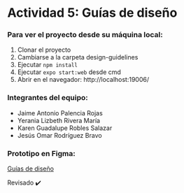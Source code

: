 # Actividad 5: Guías de diseño

### Para ver el proyecto desde su máquina local:

1. Clonar el proyecto
2. Cambiarse a la carpeta design-guidelines
3. Ejecutar `npm install`
4. Ejecutar `expo start:web` desde cmd
5. Abrir en el navegador: http://localhost:19006/

### Integrantes del equipo:
- Jaime Antonio Palencia Rojas
- Yerania Lizbeth Rivera María
- Karen Guadalupe Robles Salazar
- Jesús Omar Rodríguez Bravo

### Prototipo en Figma:
[Guías de diseño](https://www.figma.com/file/uMeFsC5ZxuG9gnF2xNvJid/Gu%C3%ADas-de-dise%C3%B1o?node-id=0%3A1)

Revisado :heavy_check_mark:
